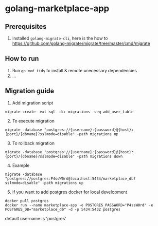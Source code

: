# golang-marketplace-app

## Prerequisites
1. Installed ```golang-migrate-cli```, here is the how to https://github.com/golang-migrate/migrate/tree/master/cmd/migrate

## How to run
1. Run ```go mod tidy``` to install & remote unecessary dependencies
2. ...

## Migration guide
1. Add migration script
```
migrate create -ext sql -dir migrations -seq add_user_table
```

2. To execute migration
```
migrate -database "postgres://{username}:{password}@{host}:{port}/{dbname}?sslmode=disable" -path migrations up
```

3. To rollback migration
```
migrate -database "postgres://{username}:{password}@{host}:{port}/{dbname}?sslmode=disable" -path migrations down
```

4. Example
```
migrate -database "postgres://postgres:P4ssW0rd@localhost:5434/marketplace_db?sslmode=disable" -path migrations up
```

5. If you want to add postgres docker for local development
```
docker pull postgres
docker run --name marketplace-app -e POSTGRES_PASSWORD="P4ssW0rd" -e POSTGRES_DB="marketplace_db" -d -p 5434:5432 postgres
```
default username is 'postgres'
